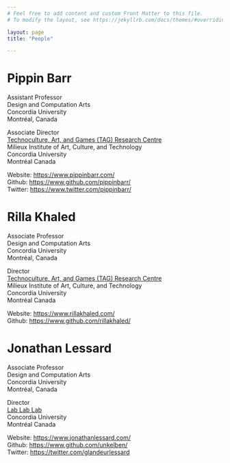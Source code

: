 ```yaml
---
# Feel free to add content and custom Front Matter to this file.
# To modify the layout, see https://jekyllrb.com/docs/themes/#overriding-theme-defaults

layout: page
title: "People"

---
```


# Pippin Barr

Assistant Professor  
Design and Computation Arts  
Concordia University  
Montréal, Canada

Associate Director  
[Technoculture, Art, and Games (TAG) Research Centre](https://tag.hexgram.ca)  
Milieux Institute of Art, Culture, and Technology  
Concordia University  
Montréal Canada

Website: https://www.pippinbarr.com/  
Github: https://www.github.com/pippinbarr/  
Twitter: https://www.twitter.com/pippinbarr/  

# Rilla Khaled

Associate Professor  
Design and Computation Arts  
Concordia University  
Montréal, Canada

Director  
[Technoculture, Art, and Games (TAG) Research Centre](https://tag.hexgram.ca)  
Milieux Institute of Art, Culture, and Technology  
Concordia University  
Montréal Canada

Website: https://www.rillakhaled.com/  
Github: https://www.github.com/rillakhaled/  

# Jonathan Lessard

Associate Professor  
Design and Computation Arts  
Concordia University  
Montréal, Canada

Director  
[Lab Lab Lab](https://www.lablablab.net/)    
Concordia University  
Montréal Canada

Website: https://www.jonathanlessard.com/  
Github: https://www.github.com/unkelben/  
Twitter: https://twitter.com/glandeurlessard  
